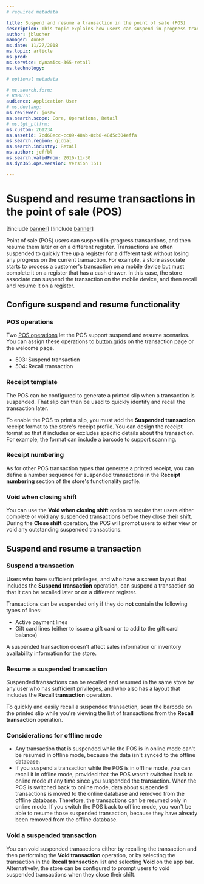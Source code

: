 ```yaml
---
# required metadata

title: Suspend and resume a transaction in the point of sale (POS)
description: This topic explains how users can suspend in-progress transactions and then resume them later or on a different register by using Microsoft Dynamics 365 for Retail.
author: jblucher
manager: AnnBe
ms.date: 11/27/2018
ms.topic: article
ms.prod: 
ms.service: dynamics-365-retail
ms.technology: 

# optional metadata

# ms.search.form: 
# ROBOTS: 
audience: Application User
# ms.devlang: 
ms.reviewer: josaw
ms.search.scope: Core, Operations, Retail
# ms.tgt_pltfrm: 
ms.custom: 261234
ms.assetid: 7cd68ecc-cc09-48ab-8cb8-48d5c304effa
ms.search.region: global
ms.search.industry: Retail
ms.author: jeffbl
ms.search.validFrom: 2016-11-30
ms.dyn365.ops.version: Version 1611

---
```


# Suspend and resume transactions in the point of sale (POS)

[!include [banner](includes/banner.md)]
[!include [banner](includes/preview-banner.md)]

Point of sale (POS) users can suspend in-progress transactions, and then resume them later or on a different register. Transactions are often suspended to quickly free up a register for a different task without losing any progress on the current transaction. For example, a store associate starts to process a customer's transaction on a mobile device but must complete it on a register that has a cash drawer. In this case, the store associate can suspend the transaction on the mobile device, and then recall and resume it on a register.

## Configure suspend and resume functionality

### POS operations

Two [POS operations](pos-operations.md) let the POS support suspend and resume scenarios. You can assign these operations to [button grids](pos-screen-layouts.md) on the transaction page or the welcome page.

- 503: Suspend transaction
- 504: Recall transaction

### Receipt template

The POS can be configured to generate a printed slip when a transaction is suspended. That slip can then be used to quickly identify and recall the transaction later.

To enable the POS to print a slip, you must add the **Suspended transaction** receipt format to the store's receipt profile. You can design the receipt format so that it includes or excludes specific details about the transaction. For example, the format can include a barcode to support scanning.

### Receipt numbering

As for other POS transaction types that generate a printed receipt, you can define a number sequence for suspended transactions in the **Receipt numbering** section of the store's functionality profile.

### Void when closing shift

You can use the **Void when closing shift** option to require that users either complete or void any suspended transactions before they close their shift. During the **Close shift** operation, the POS will prompt users to either view or void any outstanding suspended transactions.

## Suspend and resume a transaction

### Suspend a transaction

Users who have sufficient privileges, and who have a screen layout that includes the **Suspend transaction** operation, can suspend a transaction so that it can be recalled later or on a different register.

Transactions can be suspended only if they do **not** contain the following types of lines:

- Active payment lines
- Gift card lines (either to issue a gift card or to add to the gift card balance)

A suspended transaction doesn't affect sales information or inventory availability information for the store.

### Resume a suspended transaction

Suspended transactions can be recalled and resumed in the same store by any user who has sufficient privileges, and who also has a layout that includes the **Recall transaction** operation.

To quickly and easily recall a suspended transaction, scan the barcode on the printed slip while you're viewing the list of transactions from the **Recall transaction** operation.

### Considerations for offline mode

- Any transaction that is suspended while the POS is in online mode can't be resumed in offline mode, because the data isn't synced to the offline database.
- If you suspend a transaction while the POS is in offline mode, you can recall it in offline mode, provided that the POS wasn't switched back to online mode at any time since you suspended the transaction. When the POS is switched back to online mode, data about suspended transactions is moved to the online database and removed from the offline database. Therefore, the transactions can be resumed only in online mode. If you switch the POS back to offline mode, you won't be able to resume those suspended transaction, because they have already been removed from the offline database.

### Void a suspended transaction

You can void suspended transactions either by recalling the transaction and then performing the **Void transaction** operation, or by selecting the transaction in the **Recall transaction** list and selecting **Void** on the app bar. Alternatively, the store can be configured to prompt users to void suspended transactions when they close their shift.
